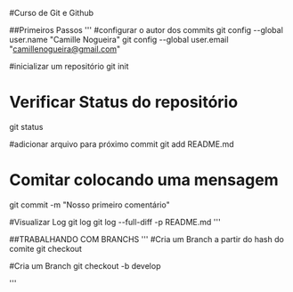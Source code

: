 #Curso de Git e Github

##Primeiros Passos 
'''
#configurar o autor dos commits
git config --global user.name "Camille Nogueira"
git config --global user.email "camillenogueira@gmail.com"

#inicializar um repositório
git init

# Verificar Status do repositório
git status

#adicionar arquivo para próximo commit
git add README.md

# Comitar colocando uma mensagem
git commit -m "Nosso primeiro comentário"

#Visualizar Log
git log
git log --full-diff -p README.md
'''

##TRABALHANDO COM BRANCHS
'''
#Cria um Branch a partir do hash do comite
git checkout <commit>

#Cria um Branch
git checkout -b develop

'''